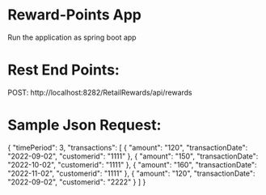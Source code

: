 # Reward-Points App
Run the application as spring boot app
# Rest End Points: 
POST: http://localhost:8282/RetailRewards/api/rewards
# Sample Json Request:
{
    "timePeriod": 3,
    "transactions": [
        {
            "amount": "120",
            "transactionDate": "2022-09-02",
            "customerid": "1111"
        },
        {
            "amount": "150",
            "transactionDate": "2022-10-02",
            "customerid": "1111"
        },
        {
            "amount": "160",
            "transactionDate": "2022-11-02",
            "customerid": "1111"
        },
        {
            "amount": "120",
            "transactionDate": "2022-09-02",
            "customerid": "2222"
        }
    ]
}


